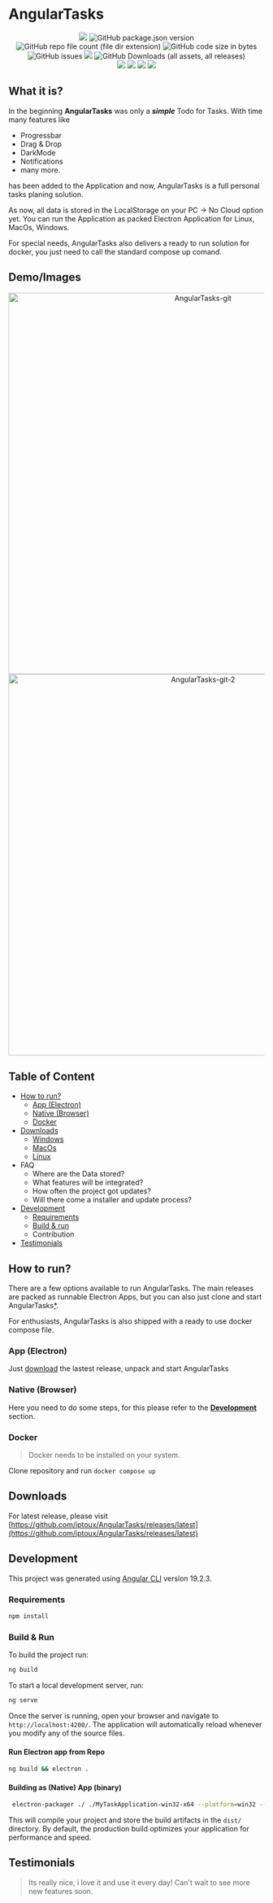 # AngularTasks


<p align="center" width="100%">
    <img src="https://img.shields.io/badge/Angular-FFD43B?style=for-the-badge&logo=angular&logoColor=darkgreen">
    <img src="https://img.shields.io/github/package-json/v/iptoux/AngularTasks?style=for-the-badge" title="GitHub package.json version">
    <img src="https://img.shields.io/github/directory-file-count/iptoux/AngularTasks?style=for-the-badge" title="GitHub repo file count (file dir extension)">
    <img src="https://img.shields.io/github/languages/code-size/iptoux/AngularTasks?style=for-the-badge" title="GitHub code size in bytes">
    <img src="https://img.shields.io/github/issues/iptoux/AngularTasks?style=for-the-badge" title="GitHub issues">
    <img src="https://img.shields.io/github/actions/workflow/status/iptoux/AngularTasks/release.yml?style=for-the-badge">
    <img alt="GitHub Downloads (all assets, all releases)" src="https://img.shields.io/github/downloads/iptoux/AngularTasks/total?style=for-the-badge"><br />
    <img src="https://custom-icon-badges.demolab.com/badge/Windows-0078D6?logo=windows11&logoColor=white&style=for-the-badge">
    <img src="https://img.shields.io/badge/Linux-FCC624?logo=linux&logoColor=black&style=for-the-badge">
    <img src="https://img.shields.io/badge/macOS-000000?logo=apple&logoColor=F0F0F0&style=for-the-badge">
    <img src="https://img.shields.io/badge/Docker-2496ED?logo=docker&logoColor=fff&style=for-the-badge">

</p>

## What it is?

In the beginning **AngularTasks** was only a ***simple*** Todo for Tasks. With time many features like

 - Progressbar
 - Drag & Drop
 - DarkMode
 - Notifications
 - many more.

has been added to the Application and now, AngularTasks is a full personal tasks planing solution.

As now, all data is stored in the LocalStorage on your PC -> No Cloud option yet. You can run the Application as packed Electron Application for Linux, MacOs, Windows.

For special needs, AngularTasks also delivers a ready to run solution for docker, you just need to call the standard compose up comand.

## Demo/Images

<p align="center" width="100%">
  <img src="https://github.com/user-attachments/assets/32597e9f-d3a6-46ab-a3c3-f3fe8feca5cf" width="750" alt="AngularTasks-git">
    <br>
  <img src="https://github.com/user-attachments/assets/ead97519-e914-4de4-8ed6-4785880dd2d0" width="750" alt="AngularTasks-git-2">
</p>

## Table of Content

- [How to run?](#how-to-run)
  - [App (Electron)](#app-electron)
  - [Native (Browser)](#native-browser)
  - [Docker](#docker)
- [Downloads](#downloads)
  - [Windows](https://github.com/iptoux/AngularTasks/releases/latest)
  - [MacOs](https://github.com/iptoux/AngularTasks/releases/latest)
  - [Linux](https://github.com/iptoux/AngularTasks/releases/latest)
- FAQ
  - Where are the Data stored?
  - What features will be integrated?
  - How often the project got updates?
  - Will there come a installer and update process?
- [Development](#development)
  - [Requirements](#requirements)
  - [Build & run](#build--run)
  - Contribution
- [Testimonials](#testimonials)

## How to run?
There are a few options available to run AngularTasks. The main releases are packed as runnable 
Electron Apps, but you can also just clone and start AngularTasks[*](#requirements).

For enthusiasts, AngularTasks is also shipped with a ready to use docker compose file.

### App (Electron)

Just [download]() the lastest release, unpack and start AngularTasks

### Native (Browser)

Here you need to do some steps, for this please refer to the [**Development**](#development) section.

### Docker

> Docker needs to be installed on your system.
 
Clone repository and run `docker compose up`

## Downloads

For latest release, please visit [https://github.com/iptoux/AngularTasks/releases/latest](https://github.com/iptoux/AngularTasks/releases/latest)

## Development

This project was generated using [Angular CLI](https://github.com/angular/angular-cli) version 19.2.3.

### Requirements

```bash
npm install
```

### Build & Run
To build the project run:

```bash
ng build
```

To start a local development server, run:

```bash
ng serve
```

Once the server is running, open your browser and navigate to `http://localhost:4200/`. The application will automatically reload whenever you modify any of the source files.

#### Run Electron app from Repo

```bash
ng build && electron .
```

#### Building as (Native) App (binary)

```bash
 electron-packager ./ ./MyTaskApplication-win32-x64 --platform=win32 --overwrite
```

This will compile your project and store the build artifacts in the `dist/` directory. By default, the production build optimizes your application for performance and speed.

## Testimonials

> Its really nice, i love it and use it every day! Can't wait to see more new features soon.
